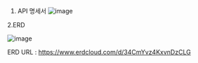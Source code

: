 1. API 명세서
![image](https://github.com/user-attachments/assets/9d1375ea-79c2-414c-a8ef-dc5642a14b4c)


2.ERD 



![image](https://github.com/user-attachments/assets/eba536b0-a77b-4fa6-b55d-f522289db52c)

ERD URL : https://www.erdcloud.com/d/34CmYvz4KxvnDzCLG
